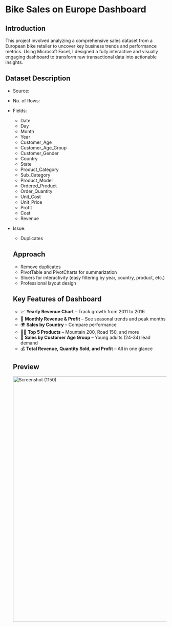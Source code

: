 # Bike Sales on Europe Dashboard

## Introduction
This project involved analyzing a comprehensive sales dataset from a European bike retailer to uncover key business trends and performance metrics. Using Microsoft Excel, I designed a fully interactive and visually engaging dashboard to transform raw transactional data into actionable insights.

## Dataset Description
- Source:
- No. of Rows:
- Fields:
    - Date
    - Day
    - Month
    - Year
    - Customer_Age
    - Customer_Age_Group
    - Customer_Gender
    - Country
    - State
    - Product_Category
    - Sub_Category
    - Product_Model
    - Ordered_Product
    - Order_Quantity
    - Unit_Cost
    - Unit_Price
    - Profit
    - Cost
    - Revenue
- Issue:
    - Duplicates

  ## Approach
    - Remove duplicates
    - PivotTable and PivotCharts for summarization
    - Slicers for interactivity (easy filtering by year, country, product, etc.)
    - Professional layout design
 
  ## Key Features of Dashboard
    - 📈 **Yearly Revenue Chart** – Track growth from 2011 to 2016
    - 📅 **Monthly Revenue & Profit** – See seasonal trends and peak months
    - 🌍 **Sales by Country** – Compare performance
    - 🚴‍♂️ **Top 5 Products** – Mountain 200, Road 150, and more
    - 👥 **Sales by Customer Age Group** – Young adults (24-34) lead demand
    - 💰 **Total Revenue, Quantity Sold, and Profit** – All in one glance
 
  ## Preview
  <img width="1366" height="768" alt="Screenshot (1150)" src="https://github.com/user-attachments/assets/789ec520-9896-42ec-a609-2e84938de31c" />

  

